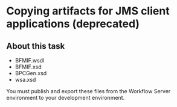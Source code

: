<!-- image -->

# Copying artifacts for JMS client applications (deprecated)

## About this task

- BFMIF.wsdl
- BFMIF.xsd
- BPCGen.xsd
- wsa.xsd

You must publish and export these files from the Workflow Server environment
to your development environment.
